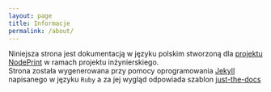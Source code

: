 ```yaml
---
layout: page
title: Informacje
permalink: /about/
---
```


Niniejsza strona jest dokumentacją w języku polskim stworzoną dla [projektu NodePrint](https://github.com/LobodPl/NodePrint) w ramach projektu inżynierskiego.  
Strona została wygenerowana przy pomocy oprogramowania [Jekyll]( https://jekyllrb.com/) napisanego w języku `Ruby` a za jej wygląd odpowiada szablon [just-the-docs]( https://pmarsceill.github.io/just-the-docs/)
